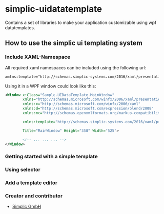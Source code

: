 # simplic-uidatatemplate
Contains a set of libraries to make your application customizable using wpf datatemplates.

## How to use the simplic ui templating system

### Include XAML-Namespace

All required xaml namespaces can be included using the following url:

```xml
xmlns:template="http://schemas.simplic-systems.com/2016/xaml/presentation"
```

Using it in a WPF window could look like this:

```xml
<Window x:Class="Sample.UIDataTemplate.MainWindow"
        xmlns="http://schemas.microsoft.com/winfx/2006/xaml/presentation"
        xmlns:x="http://schemas.microsoft.com/winfx/2006/xaml"
        xmlns:d="http://schemas.microsoft.com/expression/blend/2008"
        xmlns:mc="http://schemas.openxmlformats.org/markup-compatibility/2006"

        xmlns:template="http://schemas.simplic-systems.com/2016/xaml/presentation"

        Title="MainWindow" Height="350" Width="525">

        <!-- ... ... ... -->
</Window>
```

### Getting started with a simple template

### Using selector

### Add a template editor

### Creator and contributor

* [Simplic GmbH](https://simplic.biz)